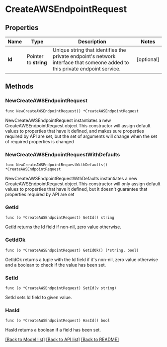# CreateAWSEndpointRequest

## Properties

Name | Type | Description | Notes
------------ | ------------- | ------------- | -------------
**Id** | Pointer to **string** | Unique string that identifies the private endpoint&#39;s network interface that someone added to this private endpoint service. | [optional] 

## Methods

### NewCreateAWSEndpointRequest

`func NewCreateAWSEndpointRequest() *CreateAWSEndpointRequest`

NewCreateAWSEndpointRequest instantiates a new CreateAWSEndpointRequest object
This constructor will assign default values to properties that have it defined,
and makes sure properties required by API are set, but the set of arguments
will change when the set of required properties is changed

### NewCreateAWSEndpointRequestWithDefaults

`func NewCreateAWSEndpointRequestWithDefaults() *CreateAWSEndpointRequest`

NewCreateAWSEndpointRequestWithDefaults instantiates a new CreateAWSEndpointRequest object
This constructor will only assign default values to properties that have it defined,
but it doesn't guarantee that properties required by API are set

### GetId

`func (o *CreateAWSEndpointRequest) GetId() string`

GetId returns the Id field if non-nil, zero value otherwise.

### GetIdOk

`func (o *CreateAWSEndpointRequest) GetIdOk() (*string, bool)`

GetIdOk returns a tuple with the Id field if it's non-nil, zero value otherwise
and a boolean to check if the value has been set.

### SetId

`func (o *CreateAWSEndpointRequest) SetId(v string)`

SetId sets Id field to given value.

### HasId

`func (o *CreateAWSEndpointRequest) HasId() bool`

HasId returns a boolean if a field has been set.


[[Back to Model list]](../README.md#documentation-for-models) [[Back to API list]](../README.md#documentation-for-api-endpoints) [[Back to README]](../README.md)


